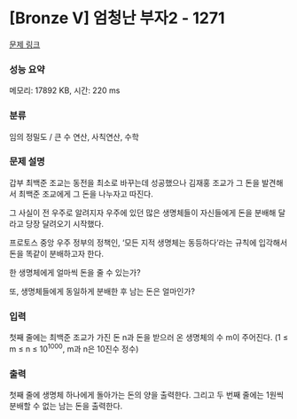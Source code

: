 # [Bronze V] 엄청난 부자2 - 1271 

[문제 링크](https://www.acmicpc.net/problem/1271) 

### 성능 요약

메모리: 17892 KB, 시간: 220 ms

### 분류

임의 정밀도 / 큰 수 연산, 사칙연산, 수학

### 문제 설명

<p>갑부 최백준 조교는 동전을 최소로 바꾸는데 성공했으나 김재홍 조교가 그 돈을 발견해서 최백준 조교에게 그 돈을 나누자고 따진다.</p>

<p>그 사실이 전 우주로 알려지자 우주에 있던 많은 생명체들이 자신들에게 돈을 분배해 달라고 당장 달려오기 시작했다.</p>

<p>프로토스 중앙 우주 정부의 정책인, ‘모든 지적 생명체는 동등하다’라는 규칙에 입각해서 돈을 똑같이 분배하고자 한다.</p>

<p>한 생명체에게 얼마씩 돈을 줄 수 있는가?</p>

<p>또, 생명체들에게 동일하게 분배한 후 남는 돈은 얼마인가?</p>

### 입력 

 <p>첫째 줄에는 최백준 조교가 가진 돈 n과 돈을 받으러 온 생명체의 수 m이 주어진다. (1 ≤ m ≤ n ≤ 10<sup>1000</sup>, m과 n은 10진수 정수)</p>

### 출력 

 <p>첫째 줄에 생명체 하나에게 돌아가는 돈의 양을 출력한다. 그리고 두 번째 줄에는 1원씩 분배할 수 없는 남는 돈을 출력한다.</p>

